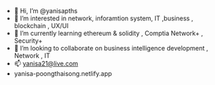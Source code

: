 - 👋 Hi, I’m @yanisapths
- 👀 I’m interested in network, inforamtion system, IT ,business , blockchain , UX/UI
- 🌱 I’m currently learning ethereum & solidity , Comptia Network+ , Security+
- 💞️ I’m looking to collaborate on business intelligence development , Network , IT 
- 📫 yanisa21@live.com
- yanisa-poongthaisong.netlify.app

<!---

I’m a lifelong learner. I love learning and working with people and never stop trying. From recent projects during many courses in the university such as Software Engineering, Database system , Animation , OOP , and Web Programming, I worked with different group of people all along ,
though I'm aware about making mistakes, it is important to have courage to be a changer or admit what i don’t know, ask questions, foster the team to grow and finish the job together.
I’m a very team player type of person. Different perspective and opinions are excitments to me which help me adapt faster, understand better in the view that I may not experience like others.
I believe in myself to be able to learn and grow up as an original, and real one.

Feel free to check out my portfolio website: yanisa-poongthaisong.netlify.app
--->
